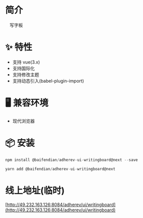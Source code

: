 # 简介
&ensp;&ensp;写字板

# ✨ 特性
- 支持 vue(3.x)
- 支持国际化
- 支持修改主题
- 支持动态引入(babel-plugin-import)

# 🖥 兼容环境
- 现代浏览器

# 📦 安装
```javascript
npm install @baifendian/adherev-ui-writingboard@next --save
```

```javascript
yarn add @baifendian/adherev-ui-writingboard@next
```

# 线上地址(临时)
[http://49.232.163.126:8084/adherev/ui/writingboard](http://49.232.163.126:8084/adherev/ui/writingboard)
